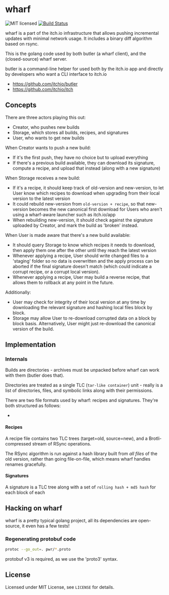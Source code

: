 # wharf

![MIT licensed](https://img.shields.io/badge/license-MIT-blue.svg)
[![Build Status](https://ci.itch.ovh/buildStatus/icon?job=wharf)](https://ci.itch.ovh/job/wharf)

wharf is a part of the itch.io infrastructure that allows pushing incremental
updates with minimal network usage. It includes a binary diff algorithm based
on rsync.

This is the golang code used by both butler (a wharf client), and the
(closed-source) wharf server.

butler is a command-line helper for used both by the itch.io app and directly
by developers who want a CLI interface to itch.io

  * <https://github.com/itchio/butler>
  * <https://github.com/itchio/itch>

## Concepts

There are three actors playing this out:

  * Creator, who pushes new builds
  * Storage, which stores all builds, recipes, and signatures
  * User, who wants to get new builds

When Creator wants to push a new build:

  * If it's the first push, they have no choice but to upload everything
  * If there's a previous build available, they can download its signature,
  compute a recipe, and upload that instead (along with a new signature)

When Storage receives a new build:

  * If it's a recipe, it should keep track of old-version and new-version, to
  let User know which recipes to download when upgrading from their local version
  to the latest version
  * It could rebuild new-version from `old-version + recipe`, so that new-version
  becomes the new canonical first download for Users who aren't using a wharf-aware launcher
  such as itch.io/app
  * When rebuilding new-version, it should check against the signature uploaded
  by Creator, and mark the build as 'broken' instead.

When User is made aware that there's a new build available:

  * It should query Storage to know which recipes it needs to download, then
  apply them one after the other until they reach the latest version
  * Whenever applying a recipe, User should write changed files to a 'staging'
  folder so no data is overwritten and the apply process can be aborted if the
  final signature doesn't match (which could indicate a corrupt recipe, or a
  corrupt local version).
  * Whenever applying a recipe, User may build a reverse recipe, that allows
  them to rollback at any point in the future.

Additionally:

  * User may check for integrity of their local version at any time by downloading
  the relevant signature and hashing local files block by block.
  * Storage may allow User to re-download corrupted data on a block by block
  basis. Alternatively, User might just re-download the canonical version of
  the build.

## Implementation

### Internals

Builds are directories - archives must be unpacked before wharf can work with them
(butler does that).

Directories are treated as a single TLC (`tar-like container`) unit - really
is a list of directories, files, and symbolic links along with their permissions.

There are two file formats used by wharf: recipes and signatures. They're both
structured as follows:

  * 

#### Recipes

A recipe file contains two TLC trees (target=old, source=new), and a Brotli-compressed
stream of RSync operations.

The RSync algorithm is run against a hash library built from *all files* of the
old version, rather than going file-on-file, which means wharf handles renames
gracefully.

#### Signatures

A signature is a TLC tree along with a set of `rolling hash + md5 hash` for each
block of each

## Hacking on wharf

wharf is a pretty typical golang project, all its dependencies are open-source,
it even has a few tests!

### Regenerating protobuf code

```bash
protoc --go_out=. pwr/*.proto
```

protobuf v3 is required, as we use the 'proto3' syntax.

## License

Licensed under MIT License, see `LICENSE` for details.
